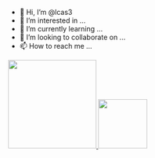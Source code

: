 - 👋 Hi, I’m @lcas3
- 👀 I’m interested in ...
- 🌱 I’m currently learning ...
- 💞️ I’m looking to collaborate on ...
- 📫 How to reach me ...


<div>
  <a href="https://github.com/LucasPaulus">
  <img height="180em" src="https://github-readme-stats.vercel.app/api?username=LucasPaulus&show_icons=true&theme=dark&include_all_commits=true&count_private=true"/>
  <img height="100em" src="https://github-readme-stats.vercel.app/api/top-langs/?username=LucasPaulus&layout=compact&langs_count=7&theme=dark"/>
  
</div>
